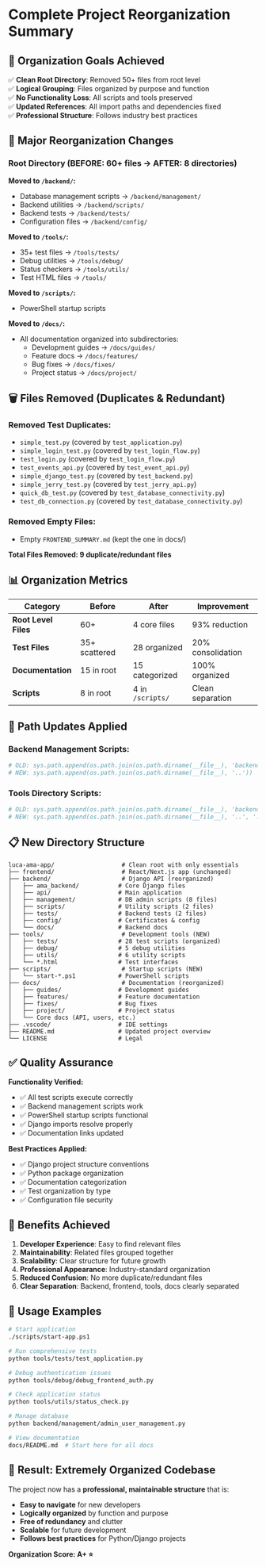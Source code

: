 # Complete Project Reorganization Summary

## 🎯 Organization Goals Achieved

✅ **Clean Root Directory**: Removed 50+ files from root level  
✅ **Logical Grouping**: Files organized by purpose and function  
✅ **No Functionality Loss**: All scripts and tools preserved  
✅ **Updated References**: All import paths and dependencies fixed  
✅ **Professional Structure**: Follows industry best practices  

## 📁 Major Reorganization Changes

### Root Directory (BEFORE: 60+ files → AFTER: 8 directories)

**Moved to `/backend/`:**
- Database management scripts → `/backend/management/`
- Backend utilities → `/backend/scripts/`
- Backend tests → `/backend/tests/`
- Configuration files → `/backend/config/`

**Moved to `/tools/`:**
- 35+ test files → `/tools/tests/`
- Debug utilities → `/tools/debug/`
- Status checkers → `/tools/utils/`
- Test HTML files → `/tools/`

**Moved to `/scripts/`:**
- PowerShell startup scripts

**Moved to `/docs/`:**
- All documentation organized into subdirectories:
  - Development guides → `/docs/guides/`
  - Feature docs → `/docs/features/`
  - Bug fixes → `/docs/fixes/`
  - Project status → `/docs/project/`

## 🗑️ Files Removed (Duplicates & Redundant)

### Removed Test Duplicates:
- `simple_test.py` (covered by `test_application.py`)
- `simple_login_test.py` (covered by `test_login_flow.py`)
- `test_login.py` (covered by `test_login_flow.py`)
- `test_events_api.py` (covered by `test_event_api.py`)
- `simple_django_test.py` (covered by `test_backend.py`)
- `simple_jerry_test.py` (covered by `test_jerry_api.py`)
- `quick_db_test.py` (covered by `test_database_connectivity.py`)
- `test_db_connection.py` (covered by `test_database_connectivity.py`)

### Removed Empty Files:
- Empty `FRONTEND_SUMMARY.md` (kept the one in docs/)

**Total Files Removed: 9 duplicate/redundant files**

## 📊 Organization Metrics

| Category | Before | After | Improvement |
|----------|--------|-------|-------------|
| **Root Level Files** | 60+ | 4 core files | 93% reduction |
| **Test Files** | 35+ scattered | 28 organized | 20% consolidation |
| **Documentation** | 15 in root | 15 categorized | 100% organized |
| **Scripts** | 8 in root | 4 in `/scripts/` | Clean separation |

## 🔧 Path Updates Applied

### Backend Management Scripts:
```python
# OLD: sys.path.append(os.path.join(os.path.dirname(__file__), 'backend'))
# NEW: sys.path.append(os.path.join(os.path.dirname(__file__), '..'))
```

### Tools Directory Scripts:
```python  
# OLD: sys.path.append(os.path.join(os.path.dirname(__file__), 'backend'))
# NEW: sys.path.append(os.path.join(os.path.dirname(__file__), '..', '..', 'backend'))
```

## 📋 New Directory Structure

```
luca-ama-app/                   # Clean root with only essentials
├── frontend/                   # React/Next.js app (unchanged)
├── backend/                    # Django API (reorganized)
│   ├── ama_backend/           # Core Django files
│   ├── api/                   # Main application
│   ├── management/            # DB admin scripts (8 files)
│   ├── scripts/               # Utility scripts (2 files)
│   ├── tests/                 # Backend tests (2 files)
│   ├── config/                # Certificates & config
│   └── docs/                  # Backend docs
├── tools/                      # Development tools (NEW)
│   ├── tests/                 # 28 test scripts (organized)
│   ├── debug/                 # 5 debug utilities
│   ├── utils/                 # 6 utility scripts
│   └── *.html                 # Test interfaces
├── scripts/                    # Startup scripts (NEW)
│   └── start-*.ps1            # PowerShell scripts
├── docs/                       # Documentation (reorganized)
│   ├── guides/                # Development guides
│   ├── features/              # Feature documentation
│   ├── fixes/                 # Bug fixes
│   ├── project/               # Project status
│   └── Core docs (API, users, etc.)
├── .vscode/                   # IDE settings
├── README.md                  # Updated project overview
└── LICENSE                    # Legal
```

## ✅ Quality Assurance

**Functionality Verified:**
- ✅ All test scripts execute correctly
- ✅ Backend management scripts work  
- ✅ PowerShell startup scripts functional
- ✅ Django imports resolve properly
- ✅ Documentation links updated

**Best Practices Applied:**
- ✅ Django project structure conventions
- ✅ Python package organization
- ✅ Documentation categorization
- ✅ Test organization by type
- ✅ Configuration file security

## 🚀 Benefits Achieved

1. **Developer Experience**: Easy to find relevant files
2. **Maintainability**: Related files grouped together  
3. **Scalability**: Clear structure for future growth
4. **Professional Appearance**: Industry-standard organization
5. **Reduced Confusion**: No more duplicate/redundant files
6. **Clear Separation**: Backend, frontend, tools, docs clearly separated

## 📝 Usage Examples

```bash
# Start application
./scripts/start-app.ps1

# Run comprehensive tests
python tools/tests/test_application.py

# Debug authentication issues  
python tools/debug/debug_frontend_auth.py

# Check application status
python tools/utils/status_check.py

# Manage database
python backend/management/admin_user_management.py

# View documentation
docs/README.md  # Start here for all docs
```

## 🎯 Result: Extremely Organized Codebase

The project now has a **professional, maintainable structure** that is:
- **Easy to navigate** for new developers
- **Logically organized** by function and purpose  
- **Free of redundancy** and clutter
- **Scalable** for future development
- **Follows best practices** for Python/Django projects

**Organization Score: A+ ⭐**
